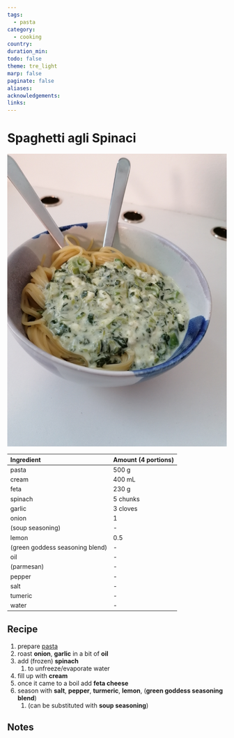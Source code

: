 ```yaml
---
tags:
  - pasta
category:
  - cooking
country: 
duration_min: 
todo: false
theme: tre_light
marp: false
paginate: false
aliases: 
acknowledgements: 
links:
---
```


# Spaghetti agli Spinaci

![300](../gfx/IMG_20240122_121558.jpg)

|Ingredient|Amount (4 portions)|
| :- | :- |
|pasta|500 g|
|cream|400 mL|
|feta|230 g|
|spinach|5 chunks|
|garlic|3 cloves|
|onion|1|
|(soup seasoning)|-|
|lemon|0.5|
|(green goddess seasoning blend)|-|
|oil|-|
|(parmesan)|-|
|pepper|-|
|salt|-|
|tumeric|-|
|water|-|

## Recipe
1. prepare [pasta](Pasta.md)
1. roast **onion**, **garlic** in a bit of **oil**
1. add (frozen) **spinach**
    1. to unfreeze/evaporate water
1. fill up with **cream**
1. once it came to a boil add **feta cheese**
2. season with **salt**, **pepper**, **turmeric**, **lemon**, (**green goddess seasoning blend**)
    1. (can be substituted with **soup seasoning**)

## Notes

